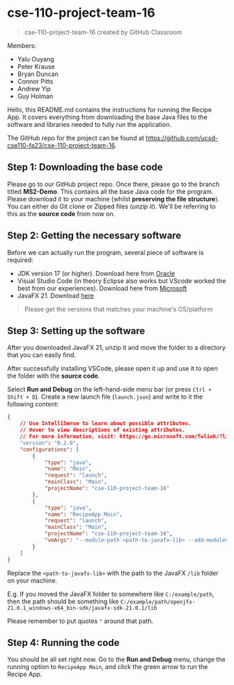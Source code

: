 # cse-110-project-team-16

> cse-110-project-team-16 created by GitHub Classroom

Members:
- Yalu Ouyang
- Peter Krause
- Bryan Duncan
- Connor Pitts
- Andrew Yip
- Guy Holman

Hello, this README.md contains the instructions for running the Recipe App. It covers everything from downloading the base Java files to the software and libraries needed to fully run the application. 

The GitHub repo for the project can be found at https://github.com/ucsd-cse110-fa23/cse-110-project-team-16.

## Step 1: Downloading the base code

Please go to our GitHub project repo. Once there, please go to the branch titled **MS2-Demo**. This contains all the base Java code for the program. Please download it to your machine (whilst **preserving the file structure**). You can either do Git clone or Zipped files (*unzip it*). We'll be referring to this as the **source code** from now on.

## Step 2: Getting the necessary software

Before we can actually run the program, several piece of software is required:

- JDK version 17 (or higher). Download here from [Oracle](https://www.oracle.com/java/technologies/downloads/)
- Visual Studio Code (in theory Eclipse also works but VScode worked the best from our experiences). Download here from [Microsoft](https://code.visualstudio.com/download)
- JavaFX 21. Download [here](https://gluonhq.com/products/javafx/)

>Please get the versions that matches your machine's OS/platform

## Step 3: Setting up the software

After you downloaded JavaFX 21, unzip it and move the folder to a directory that you can easily find.

After successfully installing VSCode, please open it up and use it to open the folder with the **source code**. 

Select **Run and Debug** on the left-hand-side menu bar (or press `Ctrl + Shift + D`). Create a new launch file (`launch.json`) and write to it the following content:

```json
{
    // Use IntelliSense to learn about possible attributes.
    // Hover to view descriptions of existing attributes.
    // For more information, visit: https://go.microsoft.com/fwlink/?linkid=830387
    "version": "0.2.0",
    "configurations": [
        {
            "type": "java",
            "name": "Main",
            "request": "launch",
            "mainClass": "Main",
            "projectName": "cse-110-project-team-16"
        },  
        {
            "type": "java",
            "name": "RecipeApp Main",
            "request": "launch",
            "mainClass": "Main",
            "projectName": "cse-110-project-team-16",
            "vmArgs": "--module-path <path-to-javafx-lib> --add-modules javafx.controls,javafx.fxml"
        }
    ]
}

```

Replace the `<path-to-javafx-lib>` with the path to the JavaFX `/lib` folder on your machine.

E.g. If you moved the JavaFX folder to somewhere like `C:/example/path`, then the path should be something like `C:/example/path/openjfx-21.0.1_windows-x64_bin-sdk/javafx-sdk-21.0.1/lib`

Please remember to put quotes `"` around that path.

## Step 4: Running the code

You should be all set right now. Go to the **Run and Debug** menu, change the running option to `RecipeApp Main`, and click the green arrow to run the Recipe App.